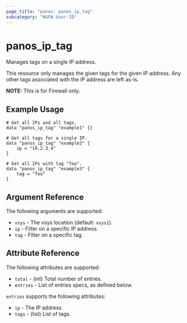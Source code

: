 ```yaml
---
page_title: "panos: panos_ip_tag"
subcategory: "NGFW User-ID"
---
```



# panos_ip_tag

Manages tags on a single IP address.

This resource only manages the given tags for the given IP address.  Any
other tags associated with the IP address are left as-is.

**NOTE:** This is for Firewall only.


## Example Usage

```hcl
# Get all IPs and all tags.
data "panos_ip_tag" "example1" {}

# Get all tags for a single IP.
data "panos_ip_tag" "example2" {
    ip = "10.2.3.4"
}

# Get all IPs with tag "foo".
data "panos_ip_tag" "example3" {
    tag = "foo"
}
```


## Argument Reference

The following arguments are supported:

* `vsys` - The vsys location (default: `vsys1`).
* `ip` - Filter on a specific IP address.
* `tag` - Filter on a specific tag.


## Attribute Reference

The following attributes are supported:

* `total` - (int) Total number of entries.
* `entries` - List of entries specs, as defined below.

`entries` supports the following attributes:

* `ip` - The IP address.
* `tags` - (list) List of tags.
